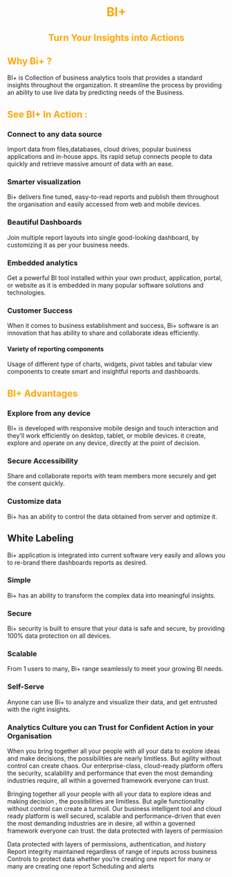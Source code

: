                           

<center><h1> <font color="orange"> BI+ </font> </h1></center> <center><h2> <font color="orange">Turn Your Insights into Actions </font> </h2></center> <h2> <font color="orange">Why Bi+ ? </font> </h2>                                   

BI+ is Collection of business analytics tools that provides a standard insights throughout the organization. It streamline the  process by providing an ability to use live data by predicting needs of the Business. 

<h2> <font color="orange">See BI+ In Action :</font></h2>

 ### Connect to any data source

 Import data from files,databases, cloud drives, popular business applications and in-house apps. Its rapid setup connects people to data quickly and retrieve massive amount of data with an ease.
 
 ###  Smarter visualization
  Bi+ delivers fine tuned, easy-to-read reports and publish them throughout the organisation and easily accessed from web and mobile devices. 
  
 ### Beautiful Dashboards 
Join multiple report layouts into single good-looking dashboard, by customizing it as per your business needs.

### Embedded analytics

 Get a powerful BI tool installed within your own product, application, portal, or website as it is embedded in many popular software solutions and technologies.
 
 ### Customer Success 
 
 When it comes to business establishment and success, Bi+ software is an innovation that has ability to share and collaborate ideas efficiently. 
 
 #### Variety of reporting components 
 
 Usage of different type of charts, widgets, pivot tables and tabular view components to create smart and insightful reports and dashboards. 
 
 <h2> <font color="orange">BI+ Advantages</font></h2> 
 
 ### Explore from any device
 
BI+ is developed with responsive mobile design and touch interaction and they’ll work efficiently on desktop, tablet, or mobile devices. it create, explore and operate on any device, directly at the point of decision.
 
 ### Secure Accessibility
  Share and collaborate reports with team members more securely and get the consent quickly.

 ### Customize data
 Bi+ has an ability to control the data obtained from server and optimize it.


## White Labeling

 Bi+ application is integrated into current software very easily and allows you to re-brand there dashboards reports as desired.

### Simple
Bi+ has an ability to transform the complex data into meaningful insights.

### Secure
Bi+ security is built to ensure that your data is safe and secure, by providing 100% data protection on all devices.

### Scalable

From 1 users to many, Bi+ range seamlessly to meet your growing BI needs.

### Self-Serve
 Anyone can use Bi+ to analyze and visualize their data, and get entrusted with the right insights.

### Analytics Culture you can Trust for Confident Action in your Organisation


When you bring together all your people with all your data to explore ideas and make decisions, the possibilities are nearly limitless. But agility without control can create chaos. Our enterprise-class, cloud-ready platform offers the security, scalability and performance that even the most demanding industries require, all within a governed framework everyone can trust.

Bringing together all your people with all your data to explore ideas and making decision , the possibilities are limitless. But agile functionality without control can create a turmoil. Our business intelligent tool and cloud ready platform is well secured, scalable and performance-driven that even the most demanding industries are in desire, all within a governed framework everyone can trust. the data protected with layers of permission

Data protected with layers of permissions, authentication, and history
Report integrity maintained regardless of range of inputs across business
Controls to protect data whether you’re creating one report for many or many are creating one report
Scheduling and alerts

<!--stackedit_data:
eyJoaXN0b3J5IjpbLTE5MTU2NDk0ODldfQ==
-->